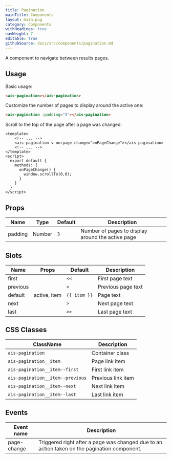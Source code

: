 ```yaml
---
title: Pagination
mainTitle: Components
layout: main.pug
category: Components
withHeadings: true
navWeight: 7
editable: true
githubSource: docs/src/components/pagination.md
---
```


A component to navigate between results pages.

## Usage

Basic usage:

```html
<ais-pagination></ais-pagination>
```

Customize the number of pages to display around the active one:

```html
<ais-pagination :padding="5"></ais-pagination>
```

Scroll to the top of the page after a page was changed:

```vue
<template>
    <!-- ... -->
    <ais-pagination v-on:page-change="onPageChange"></ais-pagination>
    <!-- ... -->
</template>
<script>
  export default {
    methods: {
      onPageChange() {
        window.scrollTo(0,0);
      }
    }
  }
</script>
```

## Props

| Name    | Type   | Default | Description                                       |
|---------|--------|---------|---------------------------------------------------|
| padding | Number | `3`     | Number of pages to display around the active page |

## Slots

| Name     | Props        | Default      | Description        |
|----------|--------------|--------------|--------------------|
| first    |              | `<<`         | First page text    |
| previous |              | `<`          | Previous page text |
| default  | active, item | `{{ item }}` | Page text          |
| next     |              | `>`          | Next page text     |
| last     |              | `>>`         | Last page text     |

## CSS Classes

| ClassName                        | Description        |
|----------------------------------|--------------------|
| `ais-pagination`                 | Container class    |
| `ais-pagination__item`           | Page link item     |
| `ais-pagination__item--first`    | First link item    |
| `ais-pagination__item--previous` | Previous link item |
| `ais-pagination__item--next`     | Next link item     |
| `ais-pagination__item--last`     | Last link item     |

## Events

| Event name  | Description                                                                                  |
|-------------|----------------------------------------------------------------------------------------------|
| page-change | Triggered right after a page was changed due to an action taken on the pagination component. |
